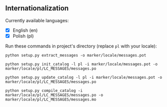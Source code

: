 Internationalization
--------------------

Currently available languages:

- [x] English (en)
- [x] Polish (pl)

Run these commands in project's directory (replace `pl` with your locale):

    python setup.py extract_messages -o marker/locale/messages.pot

    python setup.py init_catalog -l pl -i marker/locale/messages.pot -o marker/locale/pl/LC_MESSAGES/messages.po

    python setup.py update_catalog -l pl -i marker/locale/messages.pot -o marker/locale/pl/LC_MESSAGES/messages.po

    python setup.py compile_catalog -i marker/locale/pl/LC_MESSAGES/messages.po -o marker/locale/pl/LC_MESSAGES/messages.mo
